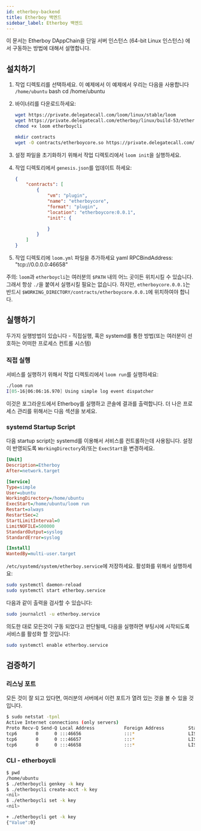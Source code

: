 ```yaml
---
id: etherboy-backend
title: Etherboy 백엔드
sidebar_label: Etherboy 백엔드
---
```

이 문서는 Etherboy DAppChain을 단일 서버 인스턴스 (64-bit Linux 인스턴스) 에서 구동하는 방법에 대해서 설명합니다.

## 설치하기

1. 작업 디렉토리를 선택하세요. 이 예제에서 이 예제에서 우리는 다음을 사용합니다 `/home/ubuntu` 
        bash
        cd /home/ubuntu

2. 바이너리를 다운로드하세요:
    
    ```bash
    wget https://private.delegatecall.com/loom/linux/stable/loom
    wget https://private.delegatecall.com/etherboy/linux/build-53/etherboycli
    chmod +x loom etherboycli
    
    mkdir contracts
    wget -O contracts/etherboycore.so https://private.delegatecall.com/etherboy/linux/build-53/etherboycore.0.0.1
    ```

3. 설정 파일을 초기화하기 위해서 작업 디렉토리에서 `loom init`을 실행하세요.
4. 작업 디렉토리에서 `genesis.json`를 업데이트 하세요:
    
    ```json
    {
        "contracts": [
            {
                "vm": "plugin",
                "name": "etherboycore",
                "format": "plugin",
                "location": "etherboycore:0.0.1",
                "init": {
    
                }
            }
        ]
    }
    ```

5. 작업 디렉토리에 `loom.yml` 파일을 추가하세요 
        yaml
        RPCBindAddress: "tcp://0.0.0.0:46658"

주의: `loom`과 `etherboycli`는 여러분의 `$PATH` 내의 어느 곳이든 위치시킬 수 있습니다. 그래서 항상 `./`을 붙여서 실행시킬 필요는 없습니다. 하지만, `etherboycore.0.0.1`는 반드시 `$WORKING_DIRECTORY/contracts/etherboycore.0.0.1`에 위치하여야 합니다.

## 실행하기

두가지 실행방법이 있습니다 - 직접실행, 혹은 systemd를 통한 방법(또는 여러분이 선호하는 어떠한 프로세스 컨트롤 시스템)

### 직접 실행

서비스를 실행하기 위해서 작업 디렉토리에서 `loom run`를 실행하세요:

```bash
./loom run
I[05-16|06:06:16.970] Using simple log event dispatcher
```

이것은 포그라운드에서 Etherboy를 실행하고 콘솔에 결과를 출력합니다. 더 나은 프로세스 관리를 위해서는 다음 섹션을 보세요.

### systemd Startup Script

다음 startup script는 systemd를 이용해서 서비스를 컨트롤하는데 사용됩니다. 설정이 반영되도록 `WorkingDirectory`와/또는 `ExecStart`을 변경하세요.

```ini
[Unit]
Description=Etherboy
After=network.target

[Service]
Type=simple
User=ubuntu
WorkingDirectory=/home/ubuntu
ExecStart=/home/ubuntu/loom run
Restart=always
RestartSec=2
StartLimitInterval=0
LimitNOFILE=500000
StandardOutput=syslog
StandardError=syslog

[Install]
WantedBy=multi-user.target
```

`/etc/systemd/system/etherboy.service`에 저장하세요. 활성화를 위해서 실행하세요:

```bash
sudo systemctl daemon-reload
sudo systemctl start etherboy.service
```

다음과 같이 출력을 검사할 수 있습니다:

```bash
sudo journalctl -u etherboy.service
```

의도한 대로 모든것이 구동 되었다고 판단될때, 다음을 실행하면 부팅시에 시작되도록 서비스를 활성화 할 것입니다:

```bash
sudo systemctl enable etherboy.service
```

## 검증하기

### 리스닝 포트

모든 것이 잘 되고 있다면, 여러분의 서버에서 이런 포트가 열려 있는 것을 볼 수 있을 것입니다.

```bash
$ sudo netstat -tpnl
Active Internet connections (only servers)
Proto Recv-Q Send-Q Local Address           Foreign Address         State       PID/Program name
tcp6       0      0 :::46656                :::*                    LISTEN      14327/loom
tcp6       0      0 :::46657                :::*                    LISTEN      14327/loom
tcp6       0      0 :::46658                :::*                    LISTEN      14327/loom
```

### CLI - etherboycli

```bash
$ pwd
/home/ubuntu
$ ./etherboycli genkey -k key
$ ./etherboycli create-acct -k key
<nil>
$ ./etherboycli set -k key
<nil>

+ ./etherboycli get -k key
{"Value":0}
```